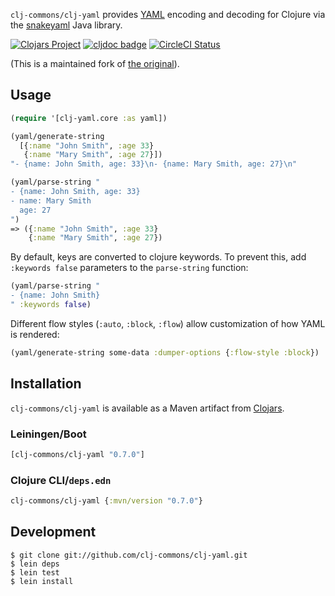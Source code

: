 `clj-commons/clj-yaml` provides [YAML](http://yaml.org) encoding and
decoding for Clojure via the [snakeyaml][] Java library.

[SnakeYAML]: https://bitbucket.org/asomov/snakeyaml/


[![Clojars Project](https://img.shields.io/clojars/v/clj-commons/clj-yaml.svg)](https://clojars.org/clj-commons/clj-yaml) 
[![cljdoc badge](https://cljdoc.org/badge/clj-commons/clj-yaml)](https://cljdoc.org/d/clj-commons/clj-yaml/CURRENT)
[![CircleCI Status](https://circleci.com/gh/clj-commons/clj-yaml.svg?style=svg)](https://circleci.com/gh/clj-commons/clj-yaml)

(This is a maintained fork of [the original][]).

[the original]: https://github.com/lancepantz/clj-yaml


## Usage

```clojure
(require '[clj-yaml.core :as yaml])

(yaml/generate-string
  [{:name "John Smith", :age 33}
   {:name "Mary Smith", :age 27}])
"- {name: John Smith, age: 33}\n- {name: Mary Smith, age: 27}\n"

(yaml/parse-string "
- {name: John Smith, age: 33}
- name: Mary Smith
  age: 27
")
=> ({:name "John Smith", :age 33}
    {:name "Mary Smith", :age 27})
```

By default, keys are converted to clojure keywords.  To prevent this,
add `:keywords false` parameters to the `parse-string` function:

```clojure
(yaml/parse-string "
- {name: John Smith}
" :keywords false)
```

Different flow styles (`:auto`, `:block`, `:flow`) allow customization of how YAML is rendered:


```clojure
(yaml/generate-string some-data :dumper-options {:flow-style :block})
```

## Installation

`clj-commons/clj-yaml` is available as a Maven artifact from [Clojars](http://clojars.org/clj-commons/clj-yaml).

### Leiningen/Boot

```clojure
[clj-commons/clj-yaml "0.7.0"]
```

### Clojure CLI/`deps.edn`

```clojure
clj-commons/clj-yaml {:mvn/version "0.7.0"}
```

## Development

    $ git clone git://github.com/clj-commons/clj-yaml.git
    $ lein deps
    $ lein test
    $ lein install
